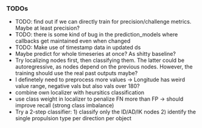 
### TODOs

- TODO: find out if we can directly train for precision/challenge metrics. Maybe at least precision?
- TODO: there is some kind of bug in the prediction_models where callbacks get maintained even when changed
- TODO: Make use of timestamp data in updated ds
- Maybe predict for whole timeseries at once? As shitty baseline?
- Try localizing nodes first, then classifying them. The latter could be autoregressive, as nodes depend on the previous nodes. However, the training should use the real past outputs maybe?
- I definetely need to preprocess more values -> Longitude has weird value range, negative vals but also vals over 180?
- combine own localizer with heursitics classification
- use class weight in localizer to penalize FN more than FP -> should improve recall (strong class imbalance)
- Try a 2-step classifier: 1) classify only the ID/AD/IK nodes 2) identify the single propulsion type per direction per object